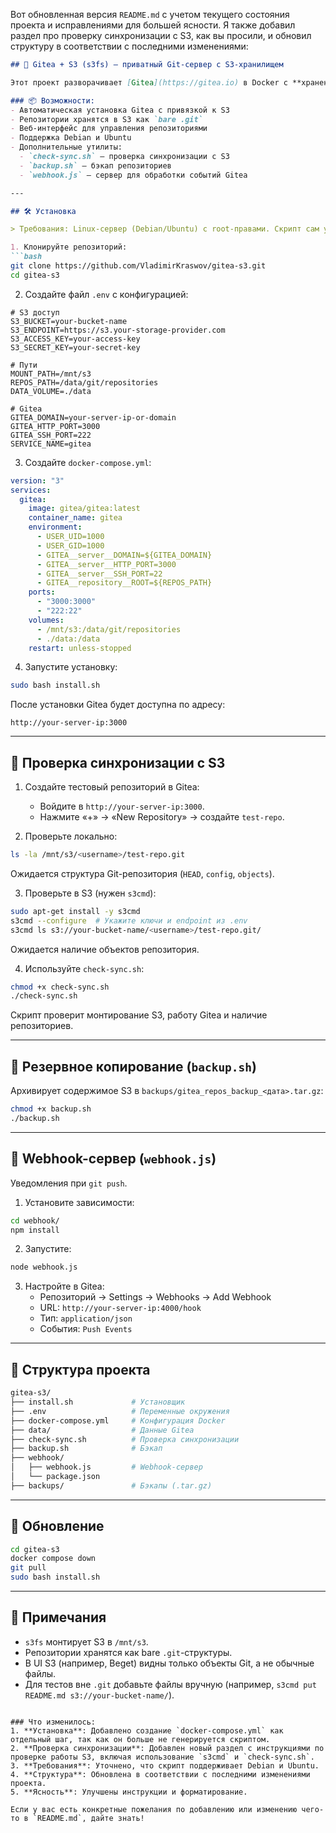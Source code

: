 Вот обновленная версия `README.md` с учетом текущего состояния проекта и исправлениями для большей ясности. Я также добавил раздел про проверку синхронизации с S3, как вы просили, и обновил структуру в соответствии с последними изменениями:

```markdown
## 📘 Gitea + S3 (s3fs) — приватный Git-сервер с S3-хранилищем

Этот проект разворачивает [Gitea](https://gitea.io) в Docker с **хранением всех Git-репозиториев в S3-бакете** через `s3fs`.

### 📦 Возможности:
- Автоматическая установка Gitea с привязкой к S3
- Репозитории хранятся в S3 как `bare .git`
- Веб-интерфейс для управления репозиториями
- Поддержка Debian и Ubuntu
- Дополнительные утилиты:
  - `check-sync.sh` — проверка синхронизации с S3
  - `backup.sh` — бэкап репозиториев
  - `webhook.js` — сервер для обработки событий Gitea

---

## 🛠️ Установка

> Требования: Linux-сервер (Debian/Ubuntu) с root-правами. Скрипт сам установит `docker`, `docker-compose` и `s3fs`, если их нет.

1. Клонируйте репозиторий:
```bash
git clone https://github.com/VladimirKraswov/gitea-s3.git
cd gitea-s3
```

2. Создайте файл `.env` с конфигурацией:
```env
# S3 доступ
S3_BUCKET=your-bucket-name
S3_ENDPOINT=https://s3.your-storage-provider.com
S3_ACCESS_KEY=your-access-key
S3_SECRET_KEY=your-secret-key

# Пути
MOUNT_PATH=/mnt/s3
REPOS_PATH=/data/git/repositories
DATA_VOLUME=./data

# Gitea
GITEA_DOMAIN=your-server-ip-or-domain
GITEA_HTTP_PORT=3000
GITEA_SSH_PORT=222
SERVICE_NAME=gitea
```

3. Создайте `docker-compose.yml`:
```yaml
version: "3"
services:
  gitea:
    image: gitea/gitea:latest
    container_name: gitea
    environment:
      - USER_UID=1000
      - USER_GID=1000
      - GITEA__server__DOMAIN=${GITEA_DOMAIN}
      - GITEA__server__HTTP_PORT=3000
      - GITEA__server__SSH_PORT=22
      - GITEA__repository__ROOT=${REPOS_PATH}
    ports:
      - "3000:3000"
      - "222:22"
    volumes:
      - /mnt/s3:/data/git/repositories
      - ./data:/data
    restart: unless-stopped
```

4. Запустите установку:
```bash
sudo bash install.sh
```

После установки Gitea будет доступна по адресу:
```
http://your-server-ip:3000
```

---

## 🧪 Проверка синхронизации с S3

1. Создайте тестовый репозиторий в Gitea:
   - Войдите в `http://your-server-ip:3000`.
   - Нажмите «+» → «New Repository» → создайте `test-repo`.

2. Проверьте локально:
```bash
ls -la /mnt/s3/<username>/test-repo.git
```
Ожидается структура Git-репозитория (`HEAD`, `config`, `objects`).

3. Проверьте в S3 (нужен `s3cmd`):
```bash
sudo apt-get install -y s3cmd
s3cmd --configure  # Укажите ключи и endpoint из .env
s3cmd ls s3://your-bucket-name/<username>/test-repo.git/
```
Ожидается наличие объектов репозитория.

4. Используйте `check-sync.sh`:
```bash
chmod +x check-sync.sh
./check-sync.sh
```
Скрипт проверит монтирование S3, работу Gitea и наличие репозиториев.

---

## 💾 Резервное копирование (`backup.sh`)

Архивирует содержимое S3 в `backups/gitea_repos_backup_<дата>.tar.gz`:
```bash
chmod +x backup.sh
./backup.sh
```

---

## 🔔 Webhook-сервер (`webhook.js`)

Уведомления при `git push`.

1. Установите зависимости:
```bash
cd webhook/
npm install
```

2. Запустите:
```bash
node webhook.js
```

3. Настройте в Gitea:
   - Репозиторий → Settings → Webhooks → Add Webhook
   - URL: `http://your-server-ip:4000/hook`
   - Тип: `application/json`
   - События: `Push Events`

---

## 📂 Структура проекта

```bash
gitea-s3/
├── install.sh             # Установщик
├── .env                   # Переменные окружения
├── docker-compose.yml     # Конфигурация Docker
├── data/                  # Данные Gitea
├── check-sync.sh          # Проверка синхронизации
├── backup.sh              # Бэкап
├── webhook/
│   ├── webhook.js         # Webhook-сервер
│   └── package.json
├── backups/               # Бэкапы (.tar.gz)
```

---

## 🔄 Обновление

```bash
cd gitea-s3
docker compose down
git pull
sudo bash install.sh
```

---

## 📌 Примечания

- `s3fs` монтирует S3 в `/mnt/s3`.
- Репозитории хранятся как bare `.git`-структуры.
- В UI S3 (например, Beget) видны только объекты Git, а не обычные файлы.
- Для тестов вне `.git` добавьте файлы вручную (например, `s3cmd put README.md s3://your-bucket-name/`).
```

### Что изменилось:
1. **Установка**: Добавлено создание `docker-compose.yml` как отдельный шаг, так как он больше не генерируется скриптом.
2. **Проверка синхронизации**: Добавлен новый раздел с инструкциями по проверке работы S3, включая использование `s3cmd` и `check-sync.sh`.
3. **Требования**: Уточнено, что скрипт поддерживает Debian и Ubuntu.
4. **Структура**: Обновлена в соответствии с последними изменениями проекта.
5. **Ясность**: Улучшены инструкции и форматирование.

Если у вас есть конкретные пожелания по добавлению или изменению чего-то в `README.md`, дайте знать!
